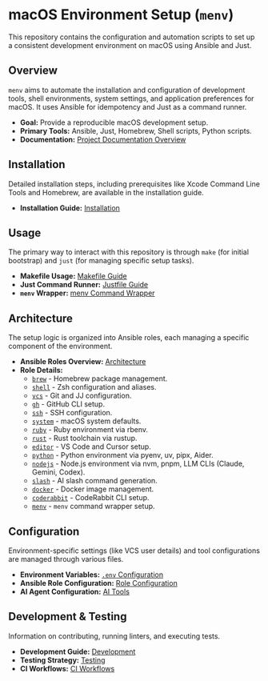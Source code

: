 # macOS Environment Setup (`menv`)

This repository contains the configuration and automation scripts to set up a consistent development environment on macOS using Ansible and Just.

## Overview

`menv` aims to automate the installation and configuration of development tools, shell environments, system settings, and application preferences for macOS. It uses Ansible for idempotency and Just as a command runner.

-   **Goal:** Provide a reproducible macOS development setup.
-   **Primary Tools:** Ansible, Just, Homebrew, Shell scripts, Python scripts.
-   **Documentation:** [Project Documentation Overview](./docs/overview.md)

## Installation

Detailed installation steps, including prerequisites like Xcode Command Line Tools and Homebrew, are available in the installation guide.

-   **Installation Guide:** [Installation](./docs/installation.md)

## Usage

The primary way to interact with this repository is through `make` (for initial bootstrap) and `just` (for managing specific setup tasks).

-   **Makefile Usage:** [Makefile Guide](./docs/makefile-usage.md)
-   **Just Command Runner:** [Justfile Guide](./docs/justfile-usage.md)
-   **`menv` Wrapper:** [menv Command Wrapper](./docs/menv-wrapper.md)

## Architecture

The setup logic is organized into Ansible roles, each managing a specific component of the environment.

-   **Ansible Roles Overview:** [Architecture](./docs/architecture.md)
-   **Role Details:**
    -   [`brew`](./docs/roles/brew.md) - Homebrew package management.
    -   [`shell`](./docs/roles/shell.md) - Zsh configuration and aliases.
    -   [`vcs`](./docs/roles/vcs.md) - Git and JJ configuration.
    -   [`gh`](./docs/roles/gh.md) - GitHub CLI setup.
    -   [`ssh`](./docs/roles/ssh.md) - SSH configuration.
    -   [`system`](./docs/roles/system.md) - macOS system defaults.
    -   [`ruby`](./docs/roles/ruby.md) - Ruby environment via rbenv.
    -   [`rust`](./docs/roles/rust.md) - Rust toolchain via rustup.
    -   [`editor`](./docs/roles/editor.md) - VS Code and Cursor setup.
    -   [`python`](./docs/roles/python.md) - Python environment via pyenv, uv, pipx, Aider.
    -   [`nodejs`](./docs/roles/nodejs.md) - Node.js environment via nvm, pnpm, LLM CLIs (Claude, Gemini, Codex).
    -   [`slash`](./docs/roles/slash.md) - AI slash command generation.
    -   [`docker`](./docs/roles/docker.md) - Docker image management.
    -   [`coderabbit`](./docs/roles/coderabbit.md) - CodeRabbit CLI setup.
    -   [`menv`](./docs/roles/menv.md) - `menv` command wrapper setup.

## Configuration

Environment-specific settings (like VCS user details) and tool configurations are managed through various files.

-   **Environment Variables:** [`.env` Configuration](./docs/configuration.md#environment-variables)
-   **Ansible Role Configuration:** [Role Configuration](./docs/configuration.md#ansible-roles)
-   **AI Agent Configuration:** [AI Tools](./docs/configuration.md#ai-tools)

## Development & Testing

Information on contributing, running linters, and executing tests.

-   **Development Guide:** [Development](./docs/development.md)
-   **Testing Strategy:** [Testing](./docs/testing.md)
-   **CI Workflows:** [CI Workflows](./docs/ci-workflows.md)